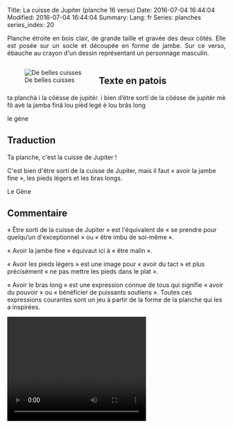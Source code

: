 Title: La cuisse de Jupiter (planche 16 verso)
Date: 2016-07-04 16:44:04
Modified: 2016-07-04 16:44:04
Summary: 
Lang: fr
Series: planches
series_index: 20

<p style="text-align:justify;">Planche étroite en bois clair, de
grande taille et gravée des deux côtés. Elle est posée sur un socle et
découpée en forme de jambe.  Sur ce verso, ébauche au crayon d'un
dessin représentant un personnage masculin.</p>

<div style="display: table; clear: both;"></div>
<figure class="image-block" style="float: right;">
  <img alt="" src="{static}/images/planche_16_verso.png">
  <figcaption style="max-width: 162px"></figcaption>
</figure>

<figure class="image-block" style="float: left;">
  <img alt="De belles cuisses" src="{static}/images/planche_16_verso-2.png">
  <figcaption style="max-width: 285px">De belles cuisses</figcaption>
</figure>

## Texte en patois

ta planchà i la côésse de jupitèr. i bien d’ètre sortï de la côésse de jupitèr mè fô avè la jamba finâ lou pièd legé è lou brâs long

le gène

## Traduction

Ta planche, c'est la cuisse de Jupiter !

C'est bien d'être sorti de la cuisse de Jupiter, mais il faut « avoir
la jambe fine », les pieds légers et les bras longs.

Le Gène

## Commentaire

« Être sorti de la cuisse de Jupiter » est l'équivalent de « se
prendre pour quelqu’un d'exceptionnel » ou « être imbu de soi-même ».

« Avoir la jambe fine » équivaut ici à « être malin ».

« Avoir les pieds légers » est une image pour « avoir du tact » et
plus précisément « ne pas mettre les pieds dans le plat ».

« Avoir le bras long » est une expression connue de tous qui signifie
« avoir du pouvoir » ou « bénéficier de puissants soutiens ».  Toutes
ces expressions courantes sont un jeu à partir de la forme de la
planche qui les a inspirées.




<video width="320" height="240" controls>
  <source src="https://d1njpgd0ygatdn.cloudfront.net/video_16bis.mp4" type="video/mp4">
</video>
